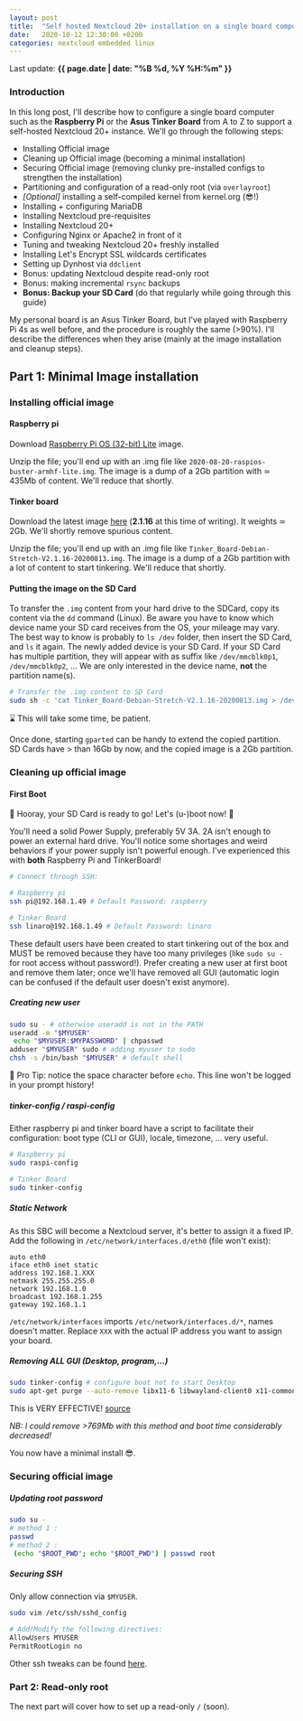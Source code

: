 ```yaml
---
layout: post
title:  "Self hosted Nextcloud 20+ installation on a single board computer: a complete guide"
date:   2020-10-12 12:30:00 +0200
categories: nextcloud embedded linux
---
```


Last update: **{{ page.date | date: "%B %d, %Y %H:%m" }}**

### Introduction
In this long post, I'll describe how to configure a single board computer such as the **Raspberry Pi** or the **Asus Tinker Board** from A to Z to support a self-hosted Nextcloud 20+ instance. We'll go through the following steps:

* Installing Official image
* Cleaning up Official image (becoming a minimal installation)
* Securing Official image (removing clunky pre-installed configs to strengthen the installation)
* Partitioning and configuration of a read-only root (via `overlayroot`)
* *[Optional]* installing a self-compiled kernel from kernel.org (😎!)
* Installing + configuring MariaDB
* Installing Nextcloud pre-requisites
* Installing Nextcloud 20+
* Configuring Nginx or Apache2 in front of it
* Tuning and tweaking Nextcloud 20+ freshly installed
* Installing Let's Encrypt SSL wildcards certificates
* Setting up Dynhost via `ddclient`
* Bonus: updating Nextcloud despite read-only root
* Bonus: making incremental `rsync` backups
* **Bonus: Backup your SD Card** (do that regularly while going through this guide)

My personal board is an Asus Tinker Board, but I've played with Raspberry Pi 4s as well before, and the procedure is roughly the same (>90%). I'll describe the differences when they arise (mainly at the image installation and cleanup steps).

## Part 1: Minimal Image installation

### Installing official image

#### Raspberry pi
Download [Raspberry Pi OS (32-bit) Lite](https://www.raspberrypi.org/downloads/raspberry-pi-os/) image.

Unzip the file; you'll end up with an .img file like `2020-08-20-raspios-buster-armhf-lite.img`. The image is a dump of a 2Gb partition with ≃ 435Mb of content. We'll reduce that shortly.

#### Tinker board
Download the latest image [here](https://www.asus.com/uk/Single-Board-Computer/Tinker-Board/HelpDesk_Download/) (**2.1.16** at this time of writing). It weights ≃ 2Gb. We'll shortly remove spurious content.

Unzip the file; you'll end up with an .img file like `Tinker_Board-Debian-Stretch-V2.1.16-20200813.img`. The image is a dump of a 2Gb partition with a lot of content to start tinkering. We'll reduce that shortly.

#### Putting the image on the SD Card

To transfer the `.img` content from your hard drive to the SDCard, copy its content via the `dd` command (Linux). Be aware you have to know which device name your SD card receives from the OS, your mileage may vary. The best way to know is probably to `ls /dev` folder, then insert the SD Card, and `ls` it again. The newly added device is your SD Card. If your SD Card has multiple partition, they will appear with as suffix like `/dev/mmcblk0p1`, `/dev/mmcblk0p2`, ... We are only interested in the device name, **not** the partition name(s).

```bash
# Transfer the .img content to SD Card
sudo sh -c 'cat Tinker_Board-Debian-Stretch-V2.1.16-20200813.img > /dev/mmcblk0'
```
⌛ This will take some time, be patient. 

Once done, starting `gparted` can be handy to extend the copied partition. SD Cards have > than 16Gb by now, and the copied image is a 2Gb partition.

### Cleaning up official image

#### First Boot
🥳 Hooray, your SD Card is ready to go! Let's (u-)boot now! 🎉

<p class="warning">
  You'll need a solid Power Supply, preferably 5V 3A. 2A isn't enough to power an external hard drive. You'll notice some shortages and weird behaviors if your power supply isn't powerful enough. I've experienced this with <strong>both</strong> Raspberry Pi and TinkerBoard!
</p>

```bash
# Connect through SSH:

# Raspberry pi
ssh pi@192.168.1.49 # Default Password: raspberry

# Tinker Board
ssh linaro@192.168.1.49 # Default Password: linaro
```

These default users have been created to start tinkering out of the box and MUST be removed because they have too many privileges (like `sudo su -` for root access without password!). Prefer creating a new user at first boot and remove them later; once we'll have removed all GUI (automatic login can be confused if the default user doesn't exist anymore).

##### Creating new user
```bash
sudo su - # otherwise useradd is not in the PATH
useradd -m "$MYUSER"
 echo "$MYUSER:$MYPASSWORD" | chpasswd
adduser "$MYUSER" sudo # adding myuser to sudo
chsh -s /bin/bash "$MYUSER" # default shell
```
🧐 Pro Tip: notice the space character before `echo`. This line won't be logged in your prompt history!

##### tinker-config / raspi-config
Either raspberry pi and tinker board have a script to facilitate their configuration: boot type (CLI or GUI), locale, timezone, ... very useful.

```bash
# Raspberry pi
sudo raspi-config

# Tinker Board
sudo tinker-config
```

##### Static Network
As this SBC will become a Nextcloud server, it's better to assign it a fixed IP. Add the following in `/etc/network/interfaces.d/eth0` (file won't exist):
```
auto eth0
iface eth0 inet static
address 192.168.1.XXX
netmask 255.255.255.0
network 192.168.1.0
broadcast 192.168.1.255
gateway 192.168.1.1
```
`/etc/network/interfaces` imports `/etc/network/interfaces.d/*`, names doesn't matter.
Replace `XXX` with the actual IP address you want to assign your board.

##### Removing ALL GUI (Desktop, program,...)

```bash
sudo tinker-config # configure boot not to start Desktop
sudo apt-get purge --auto-remove libx11-6 libwayland-client0 x11-common libwayland-server0
```
This is VERY EFFECTIVE! [source](https://unix.stackexchange.com/questions/424969/how-can-i-remove-all-packages-related-to-gui-in-debian)

*NB: I could remove >769Mb with this method and boot time considerably decreased!*

You now have a minimal install 😎.

### Securing official image

##### Updating root password
```bash
sudo su -
# method 1 :
passwd
# method 2 :
 (echo "$ROOT_PWD"; echo "$ROOT_PWD") | passwd root
```

##### Securing SSH
Only allow connection via `$MYUSER`.

```bash
sudo vim /etc/ssh/sshd_config

# Add/Modify the following directives:
AllowUsers MYUSER
PermitRootLogin no
```
Other ssh tweaks can be found [here](https://www.digitalocean.com/community/tutorials/ssh-essentials-working-with-ssh-servers-clients-and-keys).


### Part 2: Read-only root

The next part will cover how to set up a read-only `/` (soon).


